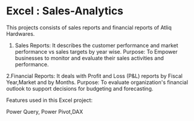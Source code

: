 # Excel : Sales-Analytics

This projects consists of sales reports and financial reports of Atliq Hardwares.  

1. Sales Reports:
    It describes the customer performance and market performance vs sales targets  by year wise.
    Purpose:
    To Empower businesses to monitor and evaluate their sales activities and performance.


2.Financial Reports:
  It deals with Profit and Loss (P&L) reports by Fiscal Year,Market and by Months.
  Purpose:
  To evaluate organization's financial outlook to support decisions for budgeting and forecasting.


Features used in this Excel project:

Power Query, Power Pivot,DAX







